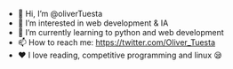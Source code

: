 -   👋 Hi, I’m @oliverTuesta
-   👀 I’m interested in web development & IA
-   🌱 I’m currently learning to python and web development
-   📫 How to reach me: https://twitter.com/Oliver_Tuesta
-   ❤️ I love reading, competitive programming and linux :sleepy:
